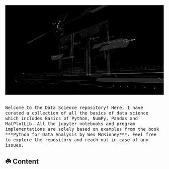 
<img src="assets/Header.gif">

##
<samp>
Welcome to the Data Science repository! Here, I have curated a collection of all the basics of data science which includes Basics of Python, NumPy, Pandas and MatPlotLib. All the jupyter notebooks and program implementations are solely based on examples from the book ***Python for Data Analysis by Wes McKinney***. Feel free to explore the repository and reach out in case of any issues.
</samp>

## ☘️ Content
